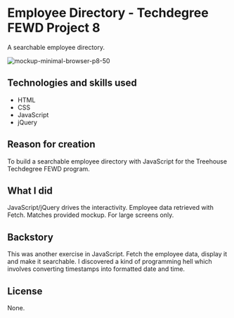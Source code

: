 # Employee Directory - Techdegree FEWD Project 8

A searchable employee directory.  

![mockup-minimal-browser-p8-50](https://user-images.githubusercontent.com/16675876/59797475-c5615a80-92ad-11e9-9a85-5f150c9954b4.png)

## Technologies and skills used 

+ HTML
+ CSS
+ JavaScript
+ jQuery


## Reason for creation
To build a searchable employee directory with JavaScript for the Treehouse Techdegree FEWD program.

## What I did

JavaScript/jQuery drives the interactivity. Employee data retrieved with Fetch. Matches provided mockup. For large screens only.
 
## Backstory

This was another exercise in JavaScript. Fetch the employee data, display it and make it searchable. I discovered a kind of programming hell which involves converting timestamps into formatted date and time.


## License
None.
